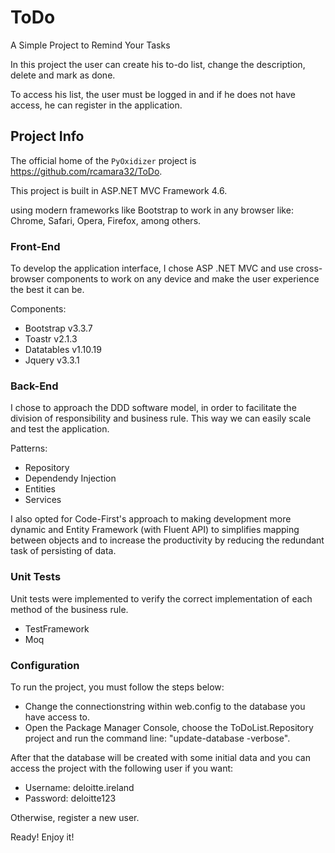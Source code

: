 # ToDo
A Simple Project to Remind Your Tasks

In this project the user can create his to-do list, 
change the description, delete and mark as done.

To access his list, the user must be logged in and 
if he does not have access, he can register in the application.


## Project Info

The official home of the `PyOxidizer` project is
https://github.com/rcamara32/ToDo.


This project is built in ASP.NET MVC Framework 4.6.

using modern frameworks like Bootstrap to work in any browser like: 
Chrome, Safari, Opera, Firefox, among others.

### Front-End

To develop the application interface, I chose ASP .NET MVC and use 
cross-browser components to work on any device and make the 
user experience the best it can be.

Components:

* Bootstrap v3.3.7
* Toastr v2.1.3
* Datatables v1.10.19
* Jquery v3.3.1

### Back-End

I chose to approach the DDD software model, in order to facilitate 
the division of responsibility and business rule. 
This way we can easily scale and test the application.

Patterns:

* Repository
* Dependendy Injection
* Entities
* Services


I also opted for Code-First's approach to making development more dynamic 
and Entity Framework (with Fluent API) to simplifies mapping between objects and to increase 
the productivity by reducing the redundant task of persisting of data.

### Unit Tests

Unit tests were implemented to verify the correct implementation 
of each method of the business rule.

* TestFramework
* Moq


### Configuration

To run the project, you must follow the steps below:

- Change the connectionstring within web.config to the database you have access to.
- Open the Package Manager Console, choose the ToDoList.Repository project and run the command line: "update-database -verbose".


After that the database will be created with some initial data 
and you can access the project with the following user if you want:

* Username: deloitte.ireland
* Password: deloitte123

Otherwise, register a new user.

Ready! Enjoy it!